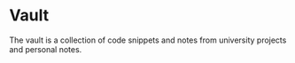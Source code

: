 # Vault
The vault is a collection of code snippets and notes from university projects and personal notes. 
